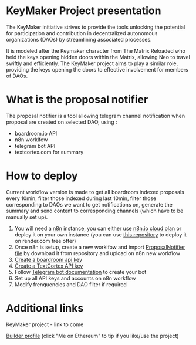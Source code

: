 # KeyMaker Project presentation

The KeyMaker initiative strives to provide the tools unlocking the potential for participation and contribution in decentralized autonomous organizations (DAOs) by streamlining associated processes.

It is modeled after the Keymaker character from The Matrix Reloaded who held the keys opening hidden doors within the Matrix, allowing Neo to travel swiftly and efficiently. The KeyMaker project aims to play a similar role, providing the keys opening the doors to effective involvement for members of DAOs.

# What is the proposal notifier

The proposal notifier is a tool allowing telegram channel notification when proposal are created on selected DAO, using : 
- boardroom.io API
- n8n worklfow
- telegram bot API
- textcortex.com for summary

# How to deploy

Current workflow version is made to get all boardroom indexed proposals every 10min, filter those indexed during last 10min, filter those corresponding to DAOs we want to get notifications on, generate the summary and send content to corresponding channels (which have to be manually set up).

1. You will need a [n8n](n8n.io) instance, you can either use [n8n.io cloud plan](https://n8n.io/cloud/) or deploy it on your own instance (you can use [this repository](https://github.com/JeanGuillemont/n8n-docker) to deploy it on render.com free offer)
2. Once n8n is setup, create a new worklfow and import [ProposalNotifier file](https://github.com/JeanGuillemont/KeyMarker-ProposalNotifier/blob/main/%20ProposalNotifier.json) by download it from repository and upload on n8n new workflow
3. [Create a boardroom api key](https://boardroom.io/feed/settings/api)
4. [Create a TextCortex API key](https://app.textcortex.com/user/dashboard/settings/api-key)
5. Follow [Telegram bot documentation](https://core.telegram.org/bots/api#formatting-options) to create your bot
6. Set up all API keys and accounts on n8n workflow
7. Modify frenquencies and DAO filter if required


# Additional links

KeyMaker project - link to come

[Builder profile](https://blockl.ink/@jeanguillemont) (click "Me on Ethereum" to tip if you like/use the project)
